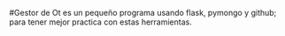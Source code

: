 #Gestor de Ot
es un pequeño programa usando flask, pymongo y github; para tener mejor practica con estas herramientas.
